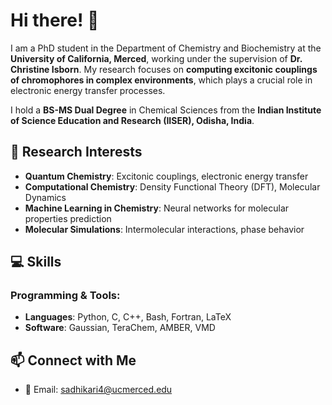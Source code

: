 # Hi there! 👋

I am a PhD student in the Department of Chemistry and Biochemistry at the **University of California, Merced**, working under the supervision of **Dr. Christine Isborn**. My research focuses on **computing excitonic couplings of chromophores in complex environments**, which plays a crucial role in electronic energy transfer processes.

I hold a **BS-MS Dual Degree** in Chemical Sciences from the **Indian Institute of Science Education and Research (IISER), Odisha, India**.


## 🔬 Research Interests
- **Quantum Chemistry**: Excitonic couplings, electronic energy transfer
- **Computational Chemistry**: Density Functional Theory (DFT), Molecular Dynamics
- **Machine Learning in Chemistry**: Neural networks for molecular properties prediction
- **Molecular Simulations**: Intermolecular interactions, phase behavior



## 💻 Skills
### Programming & Tools:
- **Languages**: Python, C, C++, Bash, Fortran, LaTeX
- **Software**: Gaussian, TeraChem, AMBER, VMD



## 📫 Connect with Me
- 📧 Email: sadhikari4@ucmerced.edu

